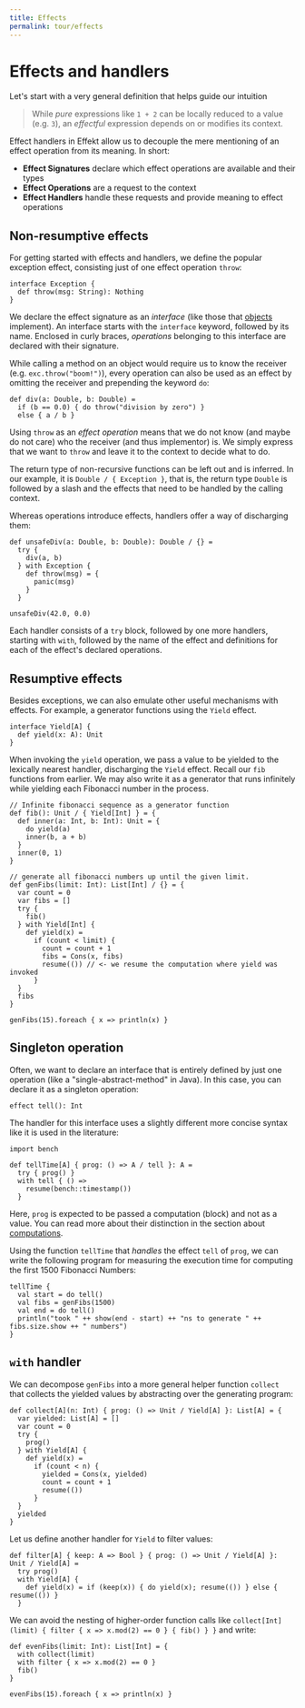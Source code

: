 ```yaml
---
title: Effects
permalink: tour/effects
---
```


# Effects and handlers

Let's start with a very general definition that helps guide our intuition

> While _pure_ expressions like `1 + 2` can be locally reduced to a value (e.g. `3`),
> an _effectful_ expression depends on or modifies its context.

Effect handlers in Effekt allow us to decouple the mere mentioning of an effect operation from its meaning. In short:

- **Effect Signatures** declare which effect operations are available and their types
- **Effect Operations** are a request to the context
- **Effect Handlers** handle these requests and provide meaning to effect operations

## Non-resumptive effects

For getting started with effects and handlers, we define the popular exception effect, consisting just of one effect operation `throw`:

```
interface Exception {
  def throw(msg: String): Nothing
}
```
We declare the effect signature as an _interface_ (like those that [objects](./objects) implement).
An interface starts with the `interface` keyword, followed by its name.
Enclosed in curly braces, _operations_ belonging to this interface are declared with their signature.

While calling a method on an object would require us to know the receiver (e.g. `exc.throw("boom!")`),
every operation can also be used as an effect by omitting the receiver and prepending the keyword `do`:

```
def div(a: Double, b: Double) =
  if (b == 0.0) { do throw("division by zero") }
  else { a / b }
```
Using `throw` as an _effect operation_ means that we do not know (and maybe do not care) who the receiver (and thus implementor) is. We simply express that we want to `throw` and leave it to the context to decide what to do.

The return type of non-recursive functions can be left out and is inferred.
In our example, it is `Double / { Exception }`, that is, the return type `Double` is followed by a slash and the effects that need to be handled by the calling context.

Whereas operations introduce effects, handlers offer a way of discharging them:

```
def unsafeDiv(a: Double, b: Double): Double / {} =
  try {
    div(a, b)
  } with Exception {
    def throw(msg) = {
      panic(msg)
    }
  }
```

```effekt:repl
unsafeDiv(42.0, 0.0)
```

Each handler consists of a `try` block, followed by one more handlers, starting with `with`, followed by the name of the effect and definitions for each of the effect's declared operations.

## Resumptive effects

Besides exceptions, we can also emulate other useful mechanisms with effects. For example, a generator functions using the
`Yield` effect.

```
interface Yield[A] {
  def yield(x: A): Unit
}
```

When invoking the `yield` operation, we pass a value to be yielded to the lexically nearest handler, discharging the
`Yield` effect. Recall our `fib` functions from earlier. We may also write it as a generator that runs infinitely while
yielding each Fibonacci number in the process.

```
// Infinite fibonacci sequence as a generator function
def fib(): Unit / { Yield[Int] } = {
  def inner(a: Int, b: Int): Unit = {
    do yield(a)
    inner(b, a + b)
  }
  inner(0, 1)
}

// generate all fibonacci numbers up until the given limit.
def genFibs(limit: Int): List[Int] / {} = {
  var count = 0
  var fibs = []
  try {
    fib()
  } with Yield[Int] {
    def yield(x) =
      if (count < limit) {
        count = count + 1
        fibs = Cons(x, fibs)
        resume(()) // <- we resume the computation where yield was invoked
      }
  }
  fibs
}
```

```effekt:repl
genFibs(15).foreach { x => println(x) }
```

## Singleton operation

Often, we want to declare an interface that is entirely defined by just one operation (like a "single-abstract-method" in Java). In this case, you can declare it as a singleton operation:

```
effect tell(): Int
```

The handler for this interface uses a slightly different more concise syntax like it is used in the literature:

```
import bench

def tellTime[A] { prog: () => A / tell }: A =
  try { prog() }
  with tell { () =>
    resume(bench::timestamp())
  }
```

Here, `prog` is expected to be passed a computation (block) and not as a value.
You can read more about their distinction in the section about [computations](computation).

Using the function `tellTime` that _handles_ the effect `tell` of `prog`, we can write the following program for measuring the execution time for computing the first 1500 Fibonacci Numbers:

```effekt:repl
tellTime {
  val start = do tell()
  val fibs = genFibs(1500)
  val end = do tell()
  println("took " ++ show(end - start) ++ "ns to generate " ++ fibs.size.show ++ " numbers")
}
```

## `with` handler

We can decompose `genFibs` into a more general helper function `collect` that collects the
yielded values by abstracting over the generating program:

```
def collect[A](n: Int) { prog: () => Unit / Yield[A] }: List[A] = {
  var yielded: List[A] = []
  var count = 0
  try {
    prog()
  } with Yield[A] {
    def yield(x) =
      if (count < n) {
        yielded = Cons(x, yielded)
        count = count + 1
        resume(())
      }
  }
  yielded
}
```

Let us define another handler for `Yield` to filter values:

```
def filter[A] { keep: A => Bool } { prog: () => Unit / Yield[A] }: Unit / Yield[A] =
  try prog()
  with Yield[A] {
    def yield(x) = if (keep(x)) { do yield(x); resume(()) } else { resume(()) }
  }
```

We can avoid the nesting of higher-order function calls like `collect[Int](limit) { filter { x => x.mod(2) == 0 } { fib() } }` and write:

```
def evenFibs(limit: Int): List[Int] = {
  with collect(limit)
  with filter { x => x.mod(2) == 0 }
  fib()
}
```

```effekt:repl
evenFibs(15).foreach { x => println(x) }
```
